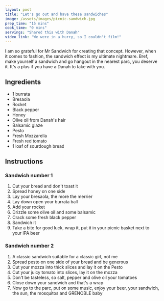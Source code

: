 ```yaml
---
layout: post
title: "Let's go out and have these sandwiches"
image: /assets/images/picnic-sandwich.jpg
prep_time: "15 mins"
cook_time: "0 mins"
servings: "Shared this with Danah"
video_link: "We were in a hurry, so I couldn't film!"
---
```


I am so grateful for Mr Sandwich for creating that concept. However, when it comes to fashion, the sandwich effect is my ultimate nightmare. Bref, make yourself a sandwich and go hangout in the nearest parc, you deserve it. It's a plus if you have a Danah to take with you.

## Ingredients

* 1 burrata
* Bresaola
* Rocket
* Black pepper
* Honey
* Olive oil from Danah's hair
* Balsamic glaze
* Pesto
* Fresh Mozzarella
* Fresh red tomato
* 1 loaf of sourdough bread



## Instructions

### Sandwich number 1

1. Cut your bread and don't toast it
2. Spread honey on one side
3. Lay your bresaola, the more the merrier
4. Lay down open your burrata ball
5. Add your rocket
6. Drizzle some olive oil and some balsamic
7. Crack some fresh black pepper
8. Sandwich it
9. Take a bite for good luck, wrap it, put it in your picnic basket next to your IPA beer

### Sandwich number 2

1. A classic sandwich suitable for a classic girl, not me
2. Spread pesto on one side of your bread and be generous
3. Cut your mozza into thick slices and lay it on the Pesto
4. Cut your juicy tomato into slices, lay it on the mozza
5. Don't be tasteless, so salt, pepper and olive oil your tomatoes
6. Close down your sandwich and that's a wrap 
7. Now go to the parc, put on some music, enjoy your beer, your sandwich, the sun, the mosquitos and GRENOBLE baby



